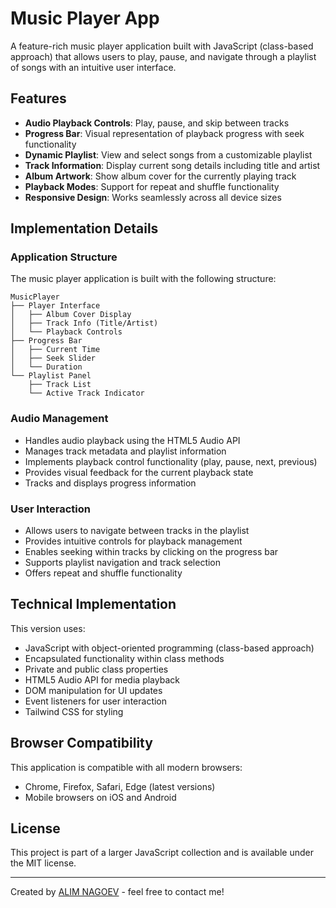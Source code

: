 # Music Player App

A feature-rich music player application built with JavaScript (class-based approach) that allows users to play, pause, and navigate through a playlist of songs with an intuitive user interface.

## Features

- **Audio Playback Controls**: Play, pause, and skip between tracks
- **Progress Bar**: Visual representation of playback progress with seek functionality
- **Dynamic Playlist**: View and select songs from a customizable playlist
- **Track Information**: Display current song details including title and artist
- **Album Artwork**: Show album cover for the currently playing track
- **Playback Modes**: Support for repeat and shuffle functionality
- **Responsive Design**: Works seamlessly across all device sizes

## Implementation Details

### Application Structure

The music player application is built with the following structure:

```
MusicPlayer
├── Player Interface
│   ├── Album Cover Display
│   ├── Track Info (Title/Artist)
│   └── Playback Controls
├── Progress Bar
│   ├── Current Time
│   ├── Seek Slider
│   └── Duration
└── Playlist Panel
    ├── Track List
    └── Active Track Indicator
```

### Audio Management

- Handles audio playback using the HTML5 Audio API
- Manages track metadata and playlist information
- Implements playback control functionality (play, pause, next, previous)
- Provides visual feedback for the current playback state
- Tracks and displays progress information

### User Interaction

- Allows users to navigate between tracks in the playlist
- Provides intuitive controls for playback management
- Enables seeking within tracks by clicking on the progress bar
- Supports playlist navigation and track selection
- Offers repeat and shuffle functionality

## Technical Implementation

This version uses:

- JavaScript with object-oriented programming (class-based approach)
- Encapsulated functionality within class methods
- Private and public class properties
- HTML5 Audio API for media playback
- DOM manipulation for UI updates
- Event listeners for user interaction
- Tailwind CSS for styling

## Browser Compatibility

This application is compatible with all modern browsers:

- Chrome, Firefox, Safari, Edge (latest versions)
- Mobile browsers on iOS and Android

## License

This project is part of a larger JavaScript collection and is available under the MIT license.

---
Created by [ALIM NAGOEV](https://github.com/nagoev-id) - feel free to contact me!

